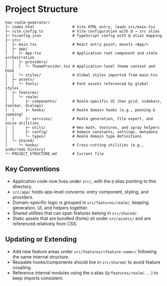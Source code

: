 # Project Structure

```
hex-realm-generator/
├─ index.html                 # Vite HTML entry, loads src/main.tsx
├─ vite.config.ts             # Vite configuration with @ → src alias
├─ tsconfig.json              # TypeScript config with @ alias mapping
├─ src/
│  ├─ main.tsx                # React entry point; mounts <App/>
│  ├─ app/
│  │  ├─ App.tsx              # Application root component and state orchestration
│  │  ├─ providers/
│  │  │  └─ ThemeProvider.tsx # Application-level theme context and hook
│  │  └─ styles/              # Global styles imported from main.tsx
│  ├─ assets/
│  │  └─ fonts/               # Font assets referenced by global styles
│  ├─ features/
│  │  └─ realm/
│  │     ├─ components/       # Realm-specific UI (hex grid, sidebars, toolbar, dialogs)
│  │     ├─ hooks/            # Realm domain hooks (e.g., panning & zooming)
│  │     ├─ services/         # Realm generation, file export, and noise utilities
│  │     ├─ utils/            # Hex math, textures, and spray helpers
│  │     ├─ config/           # Domain constants, settings, metadata
│  │     └─ types/            # Realm domain type definitions
│  └─ shared/
│     └─ hooks/               # Cross-cutting utilities (e.g., undo/redo history)
└─ PROJECT_STRUCTURE.md       # Current file
```

## Key Conventions
- Application code now lives under `src/`, with the `@` alias pointing to this directory.
- `src/app/` holds app-level concerns: entry component, styling, and providers.
- Domain-specific logic is grouped in `src/features/realm/`, keeping generation, UI, and helpers together.
- Shared utilities that can span features belong in `src/shared/`.
- Static assets that are bundled (fonts) sit under `src/assets/` and are referenced relatively from CSS.

## Updating or Extending
- Add new feature areas under `src/features/<feature-name>/` following the same internal structure.
- Reusable hooks/components should live in `src/shared/` to avoid feature coupling.
- Reference internal modules using the `@` alias (`@/features/realm/...`) to keep imports consistent.

